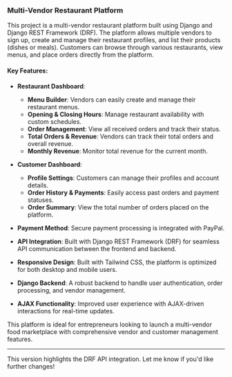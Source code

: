 

### Multi-Vendor Restaurant Platform

This project is a multi-vendor restaurant platform built using Django and Django REST Framework (DRF). The platform allows multiple vendors to sign up, create and manage their restaurant profiles, and list their products (dishes or meals). Customers can browse through various restaurants, view menus, and place orders directly from the platform.

#### Key Features:

- **Restaurant Dashboard**:  
  - **Menu Builder**: Vendors can easily create and manage their restaurant menus.
  - **Opening & Closing Hours**: Manage restaurant availability with custom schedules.
  - **Order Management**: View all received orders and track their status.
  - **Total Orders & Revenue**: Vendors can track their total orders and overall revenue.
  - **Monthly Revenue**: Monitor total revenue for the current month.

- **Customer Dashboard**:  
  - **Profile Settings**: Customers can manage their profiles and account details.
  - **Order History & Payments**: Easily access past orders and payment statuses.
  - **Order Summary**: View the total number of orders placed on the platform.

- **Payment Method**: Secure payment processing is integrated with PayPal.

- **API Integration**: Built with Django REST Framework (DRF) for seamless API communication between the frontend and backend.

- **Responsive Design**: Built with Tailwind CSS, the platform is optimized for both desktop and mobile users.

- **Django Backend**: A robust backend to handle user authentication, order processing, and vendor management.

- **AJAX Functionality**: Improved user experience with AJAX-driven interactions for real-time updates.

This platform is ideal for entrepreneurs looking to launch a multi-vendor food marketplace with comprehensive vendor and customer management features.

---

This version highlights the DRF API integration. Let me know if you'd like further changes!
